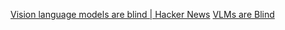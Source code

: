 
[Vision language models are blind | Hacker News](https://news.ycombinator.com/item?id=40926734)
[VLMs are Blind](https://vlmsareblind.github.io/)
